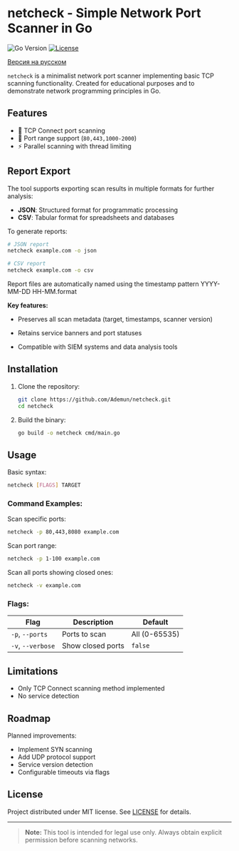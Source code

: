# netcheck - Simple Network Port Scanner in Go

![Go Version](https://img.shields.io/badge/go-1.18%2B-blue)
[![License](https://img.shields.io/badge/license-MIT-green)](LICENSE)

[Версия на русском](https://github.com/Ademun/netcheck/blob/main/README.ru.md)

`netcheck` is a minimalist network port scanner implementing basic TCP scanning functionality. Created for educational purposes and to demonstrate network programming principles in Go.

## Features

- 📡 TCP Connect port scanning
- 🔢 Port range support (`80,443,1000-2000`)
- ⚡ Parallel scanning with thread limiting

## Report Export

The tool supports exporting scan results in multiple formats for further analysis:

- **JSON**: Structured format for programmatic processing
- **CSV**: Tabular format for spreadsheets and databases

To generate reports:
```bash
# JSON report
netcheck example.com -o json

# CSV report
netcheck example.com -o csv
```
Report files are automatically named using the timestamp pattern YYYY-MM-DD HH-MM.format

**Key features:**

- Preserves all scan metadata (target, timestamps, scanner version)

- Retains service banners and port statuses

- Compatible with SIEM systems and data analysis tools

## Installation

1. Clone the repository:
   ```bash
   git clone https://github.com/Ademun/netcheck.git
   cd netcheck
   ```

2. Build the binary:
   ```bash
   go build -o netcheck cmd/main.go
   ```


## Usage

Basic syntax:
```bash
netcheck [FLAGS] TARGET
```

### Command Examples:

Scan specific ports:
```bash
netcheck -p 80,443,8080 example.com 
```

Scan port range:
```bash
netcheck -p 1-100 example.com
```

Scan all ports showing closed ones:
```bash
netcheck -v example.com
```

### Flags:
| Flag       | Description                          | Default      |
|------------|-------------------------------------|--------------|
| `-p`, `--ports` | Ports to scan                      | All (0-65535)|
| `-v`, `--verbose` | Show closed ports                 | `false`      |


## Limitations

- Only TCP Connect scanning method implemented
- No service detection

## Roadmap

Planned improvements:
- Implement SYN scanning
- Add UDP protocol support
- Service version detection
- Configurable timeouts via flags

## License

Project distributed under MIT license. See [LICENSE](LICENSE) for details.

---

> **Note:** This tool is intended for legal use only. Always obtain explicit permission before scanning networks.
